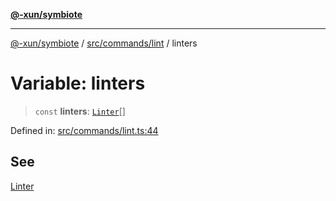 [**@-xun/symbiote**](../../../../README.md)

***

[@-xun/symbiote](../../../../README.md) / [src/commands/lint](../README.md) / linters

# Variable: linters

> `const` **linters**: [`Linter`](../enumerations/Linter.md)[]

Defined in: [src/commands/lint.ts:44](https://github.com/Xunnamius/symbiote/blob/f7710f4f934dcf5d1854513049f64b1f4706241a/src/commands/lint.ts#L44)

## See

[Linter](../enumerations/Linter.md)
